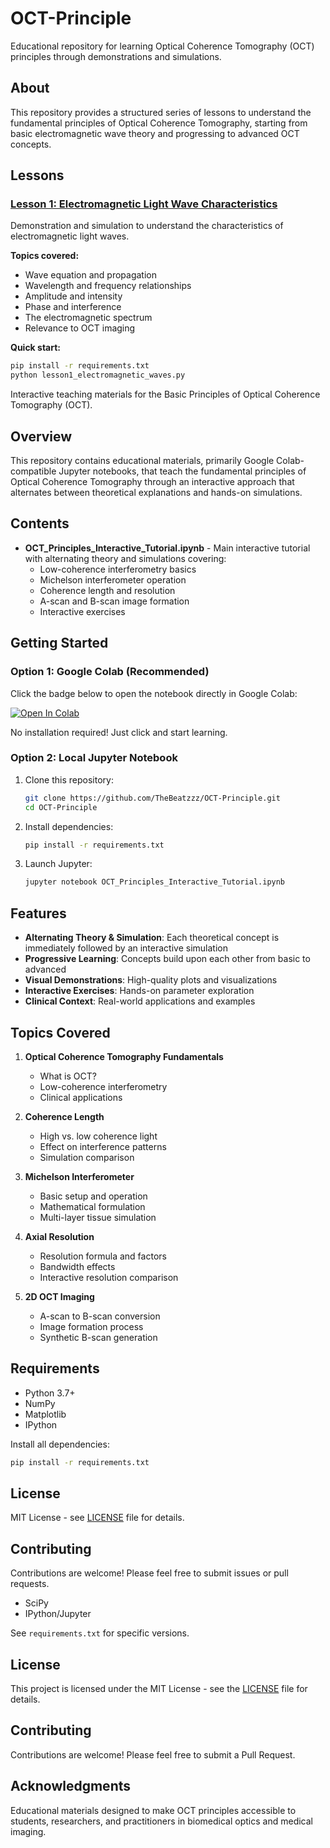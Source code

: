 # OCT-Principle

Educational repository for learning Optical Coherence Tomography (OCT) principles through demonstrations and simulations.

## About

This repository provides a structured series of lessons to understand the fundamental principles of Optical Coherence Tomography, starting from basic electromagnetic wave theory and progressing to advanced OCT concepts.

## Lessons

### [Lesson 1: Electromagnetic Light Wave Characteristics](LESSON1.md)

Demonstration and simulation to understand the characteristics of electromagnetic light waves.

**Topics covered:**
- Wave equation and propagation
- Wavelength and frequency relationships
- Amplitude and intensity
- Phase and interference
- The electromagnetic spectrum
- Relevance to OCT imaging

**Quick start:**
```bash
pip install -r requirements.txt
python lesson1_electromagnetic_waves.py
```
Interactive teaching materials for the Basic Principles of Optical Coherence Tomography (OCT).

## Overview

This repository contains educational materials, primarily Google Colab-compatible Jupyter notebooks, that teach the fundamental principles of Optical Coherence Tomography through an interactive approach that alternates between theoretical explanations and hands-on simulations.

## Contents

- **OCT_Principles_Interactive_Tutorial.ipynb** - Main interactive tutorial with alternating theory and simulations covering:
  - Low-coherence interferometry basics
  - Michelson interferometer operation
  - Coherence length and resolution
  - A-scan and B-scan image formation
  - Interactive exercises

## Getting Started

### Option 1: Google Colab (Recommended)

Click the badge below to open the notebook directly in Google Colab:

[![Open In Colab](https://colab.research.google.com/assets/colab-badge.svg)](https://colab.research.google.com/github/TheBeatzzz/OCT-Principle/blob/main/OCT_Principles_Interactive_Tutorial.ipynb)

No installation required! Just click and start learning.

### Option 2: Local Jupyter Notebook

1. Clone this repository:
   ```bash
   git clone https://github.com/TheBeatzzz/OCT-Principle.git
   cd OCT-Principle
   ```

2. Install dependencies:
   ```bash
   pip install -r requirements.txt
   ```

3. Launch Jupyter:
   ```bash
   jupyter notebook OCT_Principles_Interactive_Tutorial.ipynb
   ```

## Features

- **Alternating Theory & Simulation**: Each theoretical concept is immediately followed by an interactive simulation
- **Progressive Learning**: Concepts build upon each other from basic to advanced
- **Visual Demonstrations**: High-quality plots and visualizations
- **Interactive Exercises**: Hands-on parameter exploration
- **Clinical Context**: Real-world applications and examples

## Topics Covered

1. **Optical Coherence Tomography Fundamentals**
   - What is OCT?
   - Low-coherence interferometry
   - Clinical applications

2. **Coherence Length**
   - High vs. low coherence light
   - Effect on interference patterns
   - Simulation comparison

3. **Michelson Interferometer**
   - Basic setup and operation
   - Mathematical formulation
   - Multi-layer tissue simulation

4. **Axial Resolution**
   - Resolution formula and factors
   - Bandwidth effects
   - Interactive resolution comparison

5. **2D OCT Imaging**
   - A-scan to B-scan conversion
   - Image formation process
   - Synthetic B-scan generation

## Requirements

- Python 3.7+
- NumPy
- Matplotlib
- IPython

Install all dependencies:
```bash
pip install -r requirements.txt
```

## License

MIT License - see [LICENSE](LICENSE) file for details.

## Contributing

Contributions are welcome! Please feel free to submit issues or pull requests.
- SciPy
- IPython/Jupyter

See `requirements.txt` for specific versions.

## License

This project is licensed under the MIT License - see the [LICENSE](LICENSE) file for details.

## Contributing

Contributions are welcome! Please feel free to submit a Pull Request.

## Acknowledgments

Educational materials designed to make OCT principles accessible to students, researchers, and practitioners in biomedical optics and medical imaging.
